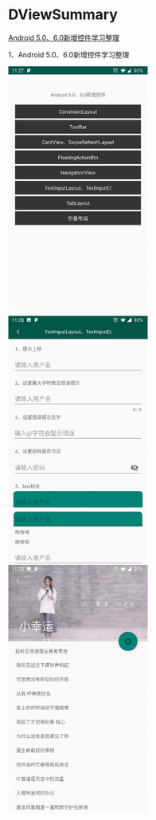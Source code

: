 # DViewSummary
[Android 5.0、6.0新增控件学习整理](https://www.jianshu.com/p/3983bcd9d470)  
   
1、Android 5.0、6.0新增控件学习整理

<img src="https://github.com/Dengszzzzz/DViewSummary/blob/master/app/src/main/assets/5.0%E5%92%8C6.0%E6%96%B0%E5%A2%9E%E6%8E%A7%E4%BB%B6.jpg" width="280" />   <img src="https://github.com/Dengszzzzz/DViewSummary/blob/master/app/src/main/assets/1_3.jpg" width="280" />    <img src="https://github.com/Dengszzzzz/DViewSummary/blob/master/app/src/main/assets/1_4.jpg" width="280" />
